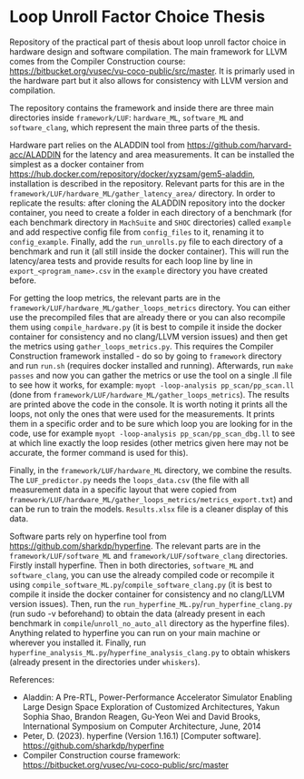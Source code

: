# Loop Unroll Factor Choice Thesis
Repository of the practical part of thesis about loop unroll factor choice in hardware design and software compilation. The main framework for LLVM comes from the Compiler Construction course: https://bitbucket.org/vusec/vu-coco-public/src/master. It is primarly used in the hardware part but it also allows for consistency with LLVM version and compilation.

The repository contains the framework and inside there are three main directories inside `framework/LUF`: `hardware_ML`, `software_ML` and `software_clang`, which represent the main three parts of the thesis. 


Hardware part relies on the ALADDIN tool from https://github.com/harvard-acc/ALADDIN for the latency and area measurements. It can be installed the simplest as a docker container from https://hub.docker.com/repository/docker/xyzsam/gem5-aladdin, installation is described in the repository. Relevant parts for this are in the `framework/LUF/hardware_ML/gather_latency_area/` directory. In order to replicate the results: after cloning the ALADDIN repository into the docker container, you need to create a folder in each directory of a benchmark (for each benchmark directory in `MachSuite` and `SHOC` directories) called `example` and add respective config file from `config_files` to it, renaming it to `config_example`. Finally, add the `run_unrolls.py` file to each directory of a benchmark and run it (all still inside the docker container). This will run the latency/area tests and provide results for each loop line by line in `export_<program_name>.csv` in the `example` directory you have created before.


For getting the loop metrics, the relevant parts are in the `framework/LUF/hardware_ML/gather_loops_metrics` directory. You can either use the precompiled files that are already there or you can also recompile them using `compile_hardware.py` (it is best to compile it inside the docker container for consistency and no clang/LLVM version issues) and then get the metrics using `gather_loops_metrics.py`. This requires the Compiler Construction framework installed - do so by going to `framework` directory and run `run.sh` (requires docker installed and running). Afterwards, run `make passes` and now you can gather the metrics or use the tool on a single .ll file to see how it works, for example: `myopt -loop-analysis pp_scan/pp_scan.ll` (done from `framework/LUF/hardware_ML/gather_loops_metrics`). The results are printed above the code in the console. It is worth noting it prints all the loops, not only the ones that were used for the measurements. It prints them in a specific order and to be sure which loop you are looking for in the code, use for example `myopt -loop-analysis pp_scan/pp_scan_dbg.ll` to see at which line exactly the loop resides (other metrics given here may not be accurate, the former command is used for this).


Finally, in the `framework/LUF/hardware_ML` directory, we combine the results. The `LUF_predictor.py` needs the `loops_data.csv` (the file with all measurement data in a specific layout that were copied from `framework/LUF/hardware_ML/gather_loops_metrics/metrics_export.txt`) and can be run to train the models. `Results.xlsx` file is a cleaner display of this data.


Software parts rely on hyperfine tool from https://github.com/sharkdp/hyperfine. The relevant parts are in the `framework/LUF/software_ML` and `framework/LUF/software_clang` directories. Firstly install hyperfine. Then in both directories, `software_ML` and `software_clang`, you can use the already compiled code or recompile it using `compile_software_ML.py`/`compile_software_clang.py` (it is best to compile it inside the docker container for consistency and no clang/LLVM version issues). Then, run the `run_hyperfine_ML.py`/`run_hyperfine_clang.py` (run sudo -v beforehand) to obtain the data (already present in each benchmark in `compile`/`unroll_no_auto_all` directory as the hyperfine files). Anything related to hyperfine you can run on your main machine or wherever you installed it. Finally, run `hyperfine_analysis_ML.py`/`hyperfine_analysis_clang.py` to obtain whiskers (already present in the directories under `whiskers`). 


References: 
- Aladdin: A Pre-RTL, Power-Performance Accelerator Simulator Enabling Large Design Space Exploration of Customized Architectures, Yakun Sophia Shao, Brandon Reagen, Gu-Yeon Wei and David Brooks, International Symposium on Computer Architecture, June, 2014
- Peter, D. (2023). hyperfine (Version 1.16.1) [Computer software]. https://github.com/sharkdp/hyperfine
- Compiler Construction course framework: https://bitbucket.org/vusec/vu-coco-public/src/master
